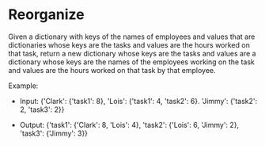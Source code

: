 # Reorganize

Given a dictionary with keys of the names of employees and values that are dictionaries whose keys are the tasks and values are the hours worked on that task, return a new dictionary whose keys are the tasks and values are a dictionary whose keys are the names of the employees working on the task and values are the hours worked on that task by that employee.


Example:

- Input: {'Clark': {'task1': 8}, 'Lois': {'task1': 4, 'task2': 6}. 'Jimmy': {'task2': 2, 'task3': 2}}

- Output: {'task1': {'Clark': 8, 'Lois': 4}, 'task2': {'Lois': 6, 'Jimmy': 2}, 'task3': {'Jimmy': 3}}
